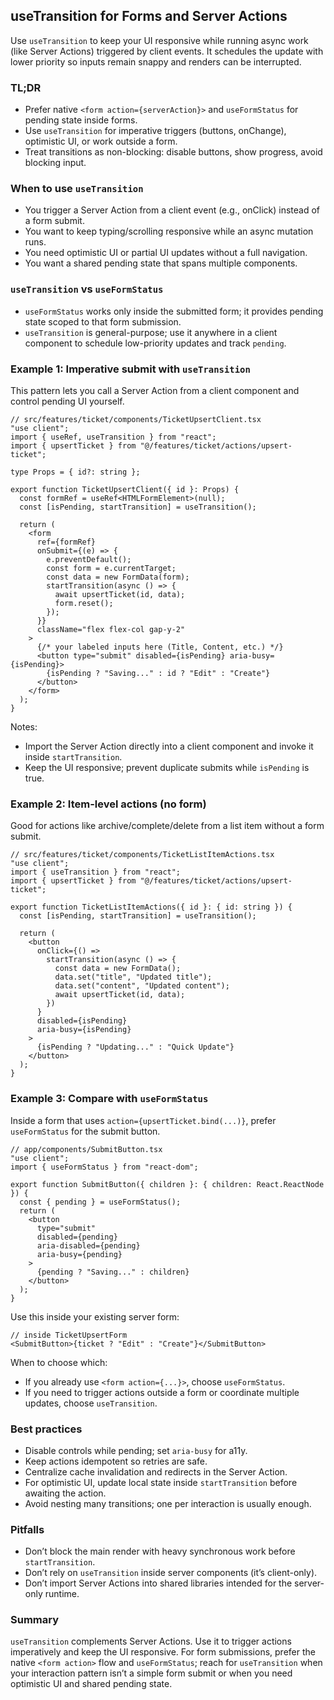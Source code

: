 ## useTransition for Forms and Server Actions

Use `useTransition` to keep your UI responsive while running async work (like Server Actions) triggered by client events. It schedules the update with lower priority so inputs remain snappy and renders can be interrupted.

### TL;DR

- Prefer native `<form action={serverAction}>` and `useFormStatus` for pending state inside forms.
- Use `useTransition` for imperative triggers (buttons, onChange), optimistic UI, or work outside a form.
- Treat transitions as non-blocking: disable buttons, show progress, avoid blocking input.

### When to use `useTransition`

- You trigger a Server Action from a client event (e.g., onClick) instead of a form submit.
- You want to keep typing/scrolling responsive while an async mutation runs.
- You need optimistic UI or partial UI updates without a full navigation.
- You want a shared pending state that spans multiple components.

### `useTransition` vs `useFormStatus`

- `useFormStatus` works only inside the submitted form; it provides pending state scoped to that form submission.
- `useTransition` is general-purpose; use it anywhere in a client component to schedule low-priority updates and track `pending`.

### Example 1: Imperative submit with `useTransition`

This pattern lets you call a Server Action from a client component and control pending UI yourself.

```tsx
// src/features/ticket/components/TicketUpsertClient.tsx
"use client";
import { useRef, useTransition } from "react";
import { upsertTicket } from "@/features/ticket/actions/upsert-ticket";

type Props = { id?: string };

export function TicketUpsertClient({ id }: Props) {
  const formRef = useRef<HTMLFormElement>(null);
  const [isPending, startTransition] = useTransition();

  return (
    <form
      ref={formRef}
      onSubmit={(e) => {
        e.preventDefault();
        const form = e.currentTarget;
        const data = new FormData(form);
        startTransition(async () => {
          await upsertTicket(id, data);
          form.reset();
        });
      }}
      className="flex flex-col gap-y-2"
    >
      {/* your labeled inputs here (Title, Content, etc.) */}
      <button type="submit" disabled={isPending} aria-busy={isPending}>
        {isPending ? "Saving..." : id ? "Edit" : "Create"}
      </button>
    </form>
  );
}
```

Notes:

- Import the Server Action directly into a client component and invoke it inside `startTransition`.
- Keep the UI responsive; prevent duplicate submits while `isPending` is true.

### Example 2: Item-level actions (no form)

Good for actions like archive/complete/delete from a list item without a form submit.

```tsx
// src/features/ticket/components/TicketListItemActions.tsx
"use client";
import { useTransition } from "react";
import { upsertTicket } from "@/features/ticket/actions/upsert-ticket";

export function TicketListItemActions({ id }: { id: string }) {
  const [isPending, startTransition] = useTransition();

  return (
    <button
      onClick={() =>
        startTransition(async () => {
          const data = new FormData();
          data.set("title", "Updated title");
          data.set("content", "Updated content");
          await upsertTicket(id, data);
        })
      }
      disabled={isPending}
      aria-busy={isPending}
    >
      {isPending ? "Updating..." : "Quick Update"}
    </button>
  );
}
```

### Example 3: Compare with `useFormStatus`

Inside a form that uses `action={upsertTicket.bind(...)}`, prefer `useFormStatus` for the submit button.

```tsx
// app/components/SubmitButton.tsx
"use client";
import { useFormStatus } from "react-dom";

export function SubmitButton({ children }: { children: React.ReactNode }) {
  const { pending } = useFormStatus();
  return (
    <button
      type="submit"
      disabled={pending}
      aria-disabled={pending}
      aria-busy={pending}
    >
      {pending ? "Saving..." : children}
    </button>
  );
}
```

Use this inside your existing server form:

```tsx
// inside TicketUpsertForm
<SubmitButton>{ticket ? "Edit" : "Create"}</SubmitButton>
```

When to choose which:

- If you already use `<form action={...}>`, choose `useFormStatus`.
- If you need to trigger actions outside a form or coordinate multiple updates, choose `useTransition`.

### Best practices

- Disable controls while pending; set `aria-busy` for a11y.
- Keep actions idempotent so retries are safe.
- Centralize cache invalidation and redirects in the Server Action.
- For optimistic UI, update local state inside `startTransition` before awaiting the action.
- Avoid nesting many transitions; one per interaction is usually enough.

### Pitfalls

- Don’t block the main render with heavy synchronous work before `startTransition`.
- Don’t rely on `useTransition` inside server components (it’s client-only).
- Don’t import Server Actions into shared libraries intended for the server-only runtime.

### Summary

`useTransition` complements Server Actions. Use it to trigger actions imperatively and keep the UI responsive. For form submissions, prefer the native `<form action>` flow and `useFormStatus`; reach for `useTransition` when your interaction pattern isn’t a simple form submit or when you need optimistic UI and shared pending state.

